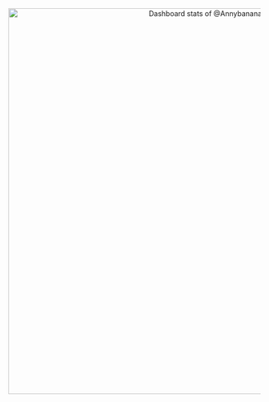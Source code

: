 <!-- Copy-paste in your Readme.md file -->

<a href="https://next.ossinsight.io/widgets/official/compose-user-dashboard-stats?user_id=110119104" target="_blank" style="display: block" align="center">
  <picture>
    <source media="(prefers-color-scheme: dark)" srcset="https://next.ossinsight.io/widgets/official/compose-user-dashboard-stats/thumbnail.png?user_id=110119104&image_size=auto&color_scheme=dark" width="771" height="auto">
    <img alt="Dashboard stats of @Annybanana" src="https://next.ossinsight.io/widgets/official/compose-user-dashboard-stats/thumbnail.png?user_id=110119104&image_size=auto&color_scheme=light" width="771" height="auto">
  </picture>
</a>

<!-- Made with [OSS Insight](https://ossinsight.io/) -->
